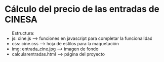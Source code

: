 <h1>Cálculo del precio de las entradas de CINESA</h1>

<ul>Estructura:
	<li>js: cine.js --> funciones en javascript para completar la funcionalidad</li>
	<li>css: cine.css --> hoja de estilos para la maquetación</li>
	<li>img: entrada_cine.jpg --> imagen de fondo</li>
	<li>calcularentradas.html --> página del proyecto</li>
</ul> 
